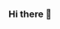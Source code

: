### Hi there 👋

<!--
**jkc25355/jkc25355** is a ✨ _special_ ✨ repository because its `README.md` (this file) appears on your GitHub profile.

Here are some ideas to get you started:

- 🔭 I’m currently working on College Coding Work
- 🌱 I’m currently learning C/C++
- 👯 I’m looking to collaborate on ...
- 🤔 I’m looking for help with ...
- 💬 Ask me about ...
- 📫 How to reach me: Email
- 😄 Pronouns: He/Him
- ⚡ Fun fact: ...
-->
